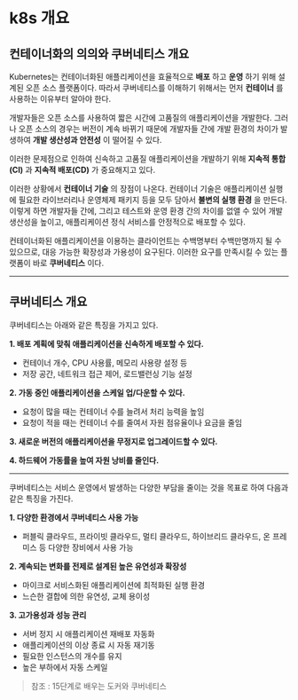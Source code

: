 # k8s 개요

## 컨테이너화의 의의와 쿠버네티스 개요
Kubernetes는 컨테이너화된 애플리케이션을 효율적으로 __배포__ 하고 __운영__ 하기 위해 설계된 오픈 소스 플랫폼이다. 따라서 쿠버네티스를 이해하기 위해서는 먼저 __컨테이너__ 를 사용하는 이유부터 알아야 한다.

개발자들은 오픈 소스를 사용하여 짧은 시간에 고품질의 애플리케이션을 개발한다. 그러나 오픈 소스의 경우는 버전이 계속 바뀌기 때문에 개발자들 간에 개발 환경의 차이가 발생하여 __개발 생산성과 안전성__ 이 떨어질 수 있다.

이러한 문제점으로 인하여 신속하고 고품질 애플리케이션을 개발하기 위해 __지속적 통합(CI)__ 과 __지속적 배포(CD)__ 가 중요해지고 있다.

이러한 상황에서 __컨테이너 기술__ 의 장점이 나온다. 컨테이너 기술은 애플리케이션 실행에 필요한 라이브러리나 운영체제 패키지 등을 모두 담아서 __불변의 실행 환경__ 을 만든다. 이렇게 하면 개발자들 간에, 그리고 테스트와 운영 환경 간의 차이를 없앨 수 있어 개발 생산성을 높이고, 애플리케이션 정식 서비스를 안정적으로 배포할 수 있다.

컨테이너화된 애플리케이션을 이용하는 클라이언트는 수백명부터 수백만명까지 될 수 있으므로, 대응 가능한 확장성과 가용성이 요구된다. 이러한 요구를 만족시킬 수 있는 플랫폼이 바로 __쿠버네티스__ 이다.

___

## 쿠버네티스 개요
쿠버네티스는 아래와 같은 특징을 가지고 있다.

__1. 배포 계획에 맞춰 애플리케이션을 신속하게 배포할 수 있다.__
- 컨테이너 개수, CPU 사용률, 메모리 사용량 설정 등
- 저장 공간, 네트워크 접근 제어, 로드밸런싱 기능 설정

__2. 가동 중인 애플리케이션을 스케일 업/다운할 수 있다.__
- 요청이 많을 때는 컨테이너 수를 늘려서 처리 능력을 높임
- 요청이 적을 때는 컨테이너 수를 줄여서 자원 점유율이나 요금을 줄임

__3. 새로운 버전의 애플리케이션을 무정지로 업그레이드할 수 있다.__

__4. 하드웨어 가동률을 높여 자원 낭비를 줄인다.__

___

쿠버네티스는 서비스 운영에서 발생하는 다양한 부담을 줄이는 것을 목표로 하여 다음과 같은 특징을 가진다.

__1. 다양한 환경에서 쿠버네티스 사용 가능__
- 퍼블릭 클라우드, 프라이빗 클라우드, 멀티 클라우드, 하이브리드 클라우드, 온 프레미스 등 다양한 장비에서 사용 가능

__2. 계속되는 변화를 전제로 설계된 높은 유연성과 확장성__
- 마이크로 서비스화된 애플리케이션에 최적화된 실행 환경
- 느슨한 결합에 의한 유연성, 교체 용이성

__3. 고가용성과 성능 관리__
- 서버 정지 시 애플리케이션 재배포 자동화
- 애플리케이션의 이상 종료 시 자동 재기동
- 필요한 인스턴스의 개수를 유지
- 높은 부하에서 자동 스케일

> 참조 : 15단계로 배우는 도커와 쿠버네티스